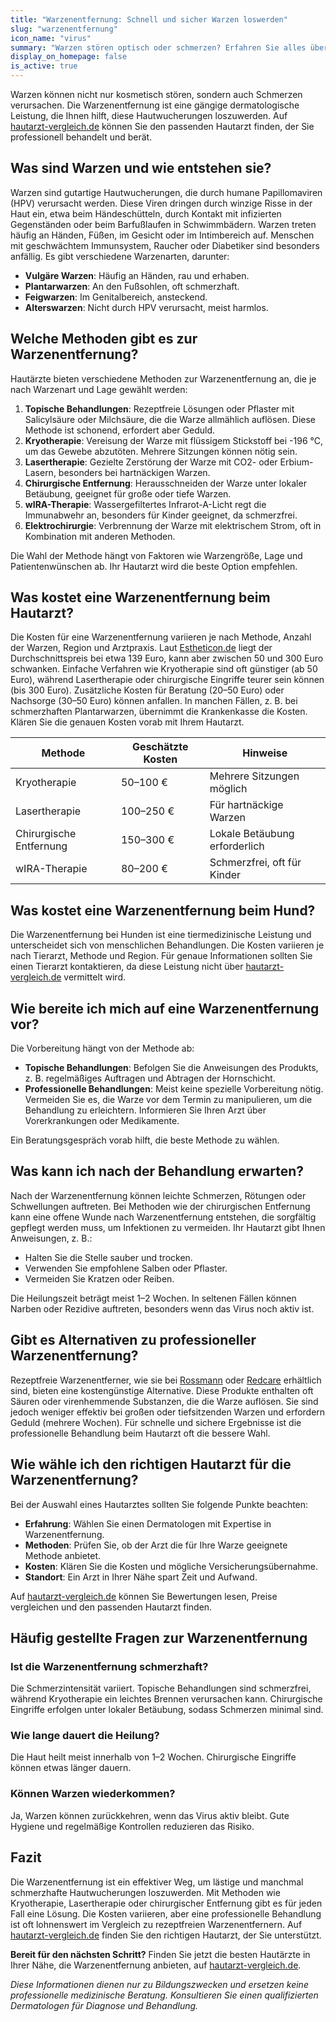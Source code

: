 ```yaml
---
title: "Warzenentfernung: Schnell und sicher Warzen loswerden"
slug: "warzenentfernung"
icon_name: "virus"
summary: "Warzen stören optisch oder schmerzen? Erfahren Sie alles über sichere Methoden zur Warzenentfernung, Kosten und Nachsorge beim Hautarzt."
display_on_homepage: false
is_active: true
---
```


Warzen können nicht nur kosmetisch stören, sondern auch Schmerzen verursachen. Die Warzenentfernung ist eine gängige dermatologische Leistung, die Ihnen hilft, diese Hautwucherungen loszuwerden. Auf [hautarzt-vergleich.de](https://hautarzt-vergleich.de) können Sie den passenden Hautarzt finden, der Sie professionell behandelt und berät.

## Was sind Warzen und wie entstehen sie?

Warzen sind gutartige Hautwucherungen, die durch humane Papillomaviren (HPV) verursacht werden. Diese Viren dringen durch winzige Risse in der Haut ein, etwa beim Händeschütteln, durch Kontakt mit infizierten Gegenständen oder beim Barfußlaufen in Schwimmbädern. Warzen treten häufig an Händen, Füßen, im Gesicht oder im Intimbereich auf. Menschen mit geschwächtem Immunsystem, Raucher oder Diabetiker sind besonders anfällig. Es gibt verschiedene Warzenarten, darunter:

- **Vulgäre Warzen**: Häufig an Händen, rau und erhaben.
- **Plantarwarzen**: An den Fußsohlen, oft schmerzhaft.
- **Feigwarzen**: Im Genitalbereich, ansteckend.
- **Alterswarzen**: Nicht durch HPV verursacht, meist harmlos.

## Welche Methoden gibt es zur Warzenentfernung?

Hautärzte bieten verschiedene Methoden zur Warzenentfernung an, die je nach Warzenart und Lage gewählt werden:

1. **Topische Behandlungen**: Rezeptfreie Lösungen oder Pflaster mit Salicylsäure oder Milchsäure, die die Warze allmählich auflösen. Diese Methode ist schonend, erfordert aber Geduld.
2. **Kryotherapie**: Vereisung der Warze mit flüssigem Stickstoff bei -196 °C, um das Gewebe abzutöten. Mehrere Sitzungen können nötig sein.
3. **Lasertherapie**: Gezielte Zerstörung der Warze mit CO2- oder Erbium-Lasern, besonders bei hartnäckigen Warzen.
4. **Chirurgische Entfernung**: Herausschneiden der Warze unter lokaler Betäubung, geeignet für große oder tiefe Warzen.
5. **wIRA-Therapie**: Wassergefiltertes Infrarot-A-Licht regt die Immunabwehr an, besonders für Kinder geeignet, da schmerzfrei.
6. **Elektrochirurgie**: Verbrennung der Warze mit elektrischem Strom, oft in Kombination mit anderen Methoden.

Die Wahl der Methode hängt von Faktoren wie Warzengröße, Lage und Patientenwünschen ab. Ihr Hautarzt wird die beste Option empfehlen.

## Was kostet eine Warzenentfernung beim Hautarzt?

Die Kosten für eine Warzenentfernung variieren je nach Methode, Anzahl der Warzen, Region und Arztpraxis. Laut [Estheticon.de](https://www.estheticon.de/preise/entfernung-von-hautauswuchsen-per-laser) liegt der Durchschnittspreis bei etwa 139 Euro, kann aber zwischen 50 und 300 Euro schwanken. Einfache Verfahren wie Kryotherapie sind oft günstiger (ab 50 Euro), während Lasertherapie oder chirurgische Eingriffe teurer sein können (bis 300 Euro). Zusätzliche Kosten für Beratung (20–50 Euro) oder Nachsorge (30–50 Euro) können anfallen. In manchen Fällen, z. B. bei schmerzhaften Plantarwarzen, übernimmt die Krankenkasse die Kosten. Klären Sie die genauen Kosten vorab mit Ihrem Hautarzt.

| **Methode**            | **Geschätzte Kosten** | **Hinweise**                              |
|------------------------|-----------------------|-------------------------------------------|
| Kryotherapie           | 50–100 €             | Mehrere Sitzungen möglich                 |
| Lasertherapie          | 100–250 €            | Für hartnäckige Warzen                    |
| Chirurgische Entfernung| 150–300 €            | Lokale Betäubung erforderlich             |
| wIRA-Therapie          | 80–200 €             | Schmerzfrei, oft für Kinder               |

## Was kostet eine Warzenentfernung beim Hund?

Die Warzenentfernung bei Hunden ist eine tiermedizinische Leistung und unterscheidet sich von menschlichen Behandlungen. Die Kosten variieren je nach Tierarzt, Methode und Region. Für genaue Informationen sollten Sie einen Tierarzt kontaktieren, da diese Leistung nicht über [hautarzt-vergleich.de](https://hautarzt-vergleich.de) vermittelt wird.

## Wie bereite ich mich auf eine Warzenentfernung vor?

Die Vorbereitung hängt von der Methode ab:

- **Topische Behandlungen**: Befolgen Sie die Anweisungen des Produkts, z. B. regelmäßiges Auftragen und Abtragen der Hornschicht.
- **Professionelle Behandlungen**: Meist keine spezielle Vorbereitung nötig. Vermeiden Sie es, die Warze vor dem Termin zu manipulieren, um die Behandlung zu erleichtern. Informieren Sie Ihren Arzt über Vorerkrankungen oder Medikamente.

Ein Beratungsgespräch vorab hilft, die beste Methode zu wählen.

## Was kann ich nach der Behandlung erwarten?

Nach der Warzenentfernung können leichte Schmerzen, Rötungen oder Schwellungen auftreten. Bei Methoden wie der chirurgischen Entfernung kann eine offene Wunde nach Warzenentfernung entstehen, die sorgfältig gepflegt werden muss, um Infektionen zu vermeiden. Ihr Hautarzt gibt Ihnen Anweisungen, z. B.:

- Halten Sie die Stelle sauber und trocken.
- Verwenden Sie empfohlene Salben oder Pflaster.
- Vermeiden Sie Kratzen oder Reiben.

Die Heilungszeit beträgt meist 1–2 Wochen. In seltenen Fällen können Narben oder Rezidive auftreten, besonders wenn das Virus noch aktiv ist.

## Gibt es Alternativen zu professioneller Warzenentfernung?

Rezeptfreie Warzenentferner, wie sie bei [Rossmann](https://www.rossmann.de) oder [Redcare](https://www.redcare.de) erhältlich sind, bieten eine kostengünstige Alternative. Diese Produkte enthalten oft Säuren oder virenhemmende Substanzen, die die Warze auflösen. Sie sind jedoch weniger effektiv bei großen oder tiefsitzenden Warzen und erfordern Geduld (mehrere Wochen). Für schnelle und sichere Ergebnisse ist die professionelle Behandlung beim Hautarzt oft die bessere Wahl.

## Wie wähle ich den richtigen Hautarzt für die Warzenentfernung?

Bei der Auswahl eines Hautarztes sollten Sie folgende Punkte beachten:

- **Erfahrung**: Wählen Sie einen Dermatologen mit Expertise in Warzenentfernung.
- **Methoden**: Prüfen Sie, ob der Arzt die für Ihre Warze geeignete Methode anbietet.
- **Kosten**: Klären Sie die Kosten und mögliche Versicherungsübernahme.
- **Standort**: Ein Arzt in Ihrer Nähe spart Zeit und Aufwand.

Auf [hautarzt-vergleich.de](https://hautarzt-vergleich.de) können Sie Bewertungen lesen, Preise vergleichen und den passenden Hautarzt finden.

## Häufig gestellte Fragen zur Warzenentfernung

### Ist die Warzenentfernung schmerzhaft?
Die Schmerzintensität variiert. Topische Behandlungen sind schmerzfrei, während Kryotherapie ein leichtes Brennen verursachen kann. Chirurgische Eingriffe erfolgen unter lokaler Betäubung, sodass Schmerzen minimal sind.

### Wie lange dauert die Heilung?
Die Haut heilt meist innerhalb von 1–2 Wochen. Chirurgische Eingriffe können etwas länger dauern.

### Können Warzen wiederkommen?
Ja, Warzen können zurückkehren, wenn das Virus aktiv bleibt. Gute Hygiene und regelmäßige Kontrollen reduzieren das Risiko.

## Fazit

Die Warzenentfernung ist ein effektiver Weg, um lästige und manchmal schmerzhafte Hautwucherungen loszuwerden. Mit Methoden wie Kryotherapie, Lasertherapie oder chirurgischer Entfernung gibt es für jeden Fall eine Lösung. Die Kosten variieren, aber eine professionelle Behandlung ist oft lohnenswert im Vergleich zu rezeptfreien Warzenentfernern. Auf [hautarzt-vergleich.de](https://hautarzt-vergleich.de) finden Sie den richtigen Hautarzt, der Sie unterstützt.

**Bereit für den nächsten Schritt?** Finden Sie jetzt die besten Hautärzte in Ihrer Nähe, die Warzenentfernung anbieten, auf [hautarzt-vergleich.de](https://hautarzt-vergleich.de).

*Diese Informationen dienen nur zu Bildungszwecken und ersetzen keine professionelle medizinische Beratung. Konsultieren Sie einen qualifizierten Dermatologen für Diagnose und Behandlung.*
